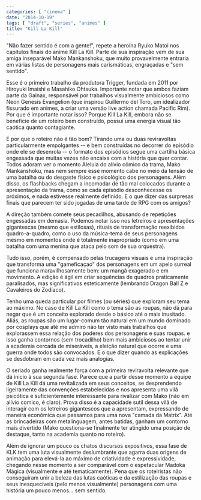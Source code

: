 ```yaml
---
categories: [ "cinema" ]
date: "2014-10-19"
tags: [ "draft", "series", "animes" ]
title: "Kill La Kill"
---
```

"Não fazer sentido é com a gente!", repete a heroína Ryuko Matoi
nos capítulos finais do anime Kill La Kill. Parte de sua inspiração
vem de sua amiga inseparável Mako Mankanshoku, que muito provavelmente
entraria em várias listas de personagens mais carismáticas, engraçadas
e "sem sentido".

Esse é o primeiro trabalho da produtora Trigger, fundada em 2011 por
Hiroyuki Imaishi e Masahiko Ohtsuka. Importante notar que ambos faziam
parte da Gainax, responsável por trabalhos visualmente ambiciosos como
Neon Genesis Evangelion (que inspirou Guillermo del Toro, um idealizador
fissurado em animes, a criar uma versão live action chamada Pacific
Rim). Por que é importante notar isso? Porque Kill La Kill, embora não
se beneficie de um roteiro bem construído, possui uma energia visual
tão caótica quanto contagiante.

E por que o roteiro não é tão bom? Tirando uma ou duas reviravoltas
particularmente empolgantes -- e bem construídas no decorrer do episódio
onde ele se desenrola -- o formato dos episódios segue uma cartilha
básica engessada que muitas vezes não encaixa com a história que quer
contar. Todos adoram ver o momento Aleluia do alívio cômico da trama,
Mako Mankanshoku, mas nem sempre esse momento cabe no meio da tensão de
uma batalha ou do desgaste físico e psicológico dos personagens. Além
disso, os flashbacks chegam a incomodar de tão mal colocados durante
a apresentação da trama, como se cada episódio desconhecesse os
próximos, e nada estivesse realmente definido. E o que dizer das
surpresas finais que parecem ter sido jogadas de uma tarde de RPG com
os amigos?

A direção também comete seus pecadilhos, abusando de repetições
engessadas em demasia. Podemos notar isso nos letreiros e apresentações
gigantescas (mesmo que estilosas), rituais de transformação reexibidos
quadro-a-quadro, como o uso da música-tema de seus personagens mesmo
em momentos onde é totalmente inapropriado (como em uma batalha com
uma menina que ataca pelo som de sua orquestra).

Tudo isso, porém, é compensado pelas trucagens visuais e uma
inspiração que transforma uma "gameficaçao" dos personagens em um
apelo surreal que funciona maravilhosamente bem: um mangá exagerado
e em movimento. A edição é ágil em criar sequências de quadros
praticamente paralisados, mas significativos esteticamente (lembrando
Dragon Ball Z e Cavaleiros do Zodíaco).

Tenho uma queda particular por filmes (ou séries) que exploram seu
tema ao máximo. No caso de Kill La Kill como o tema são as roupas,
não dá para negar que é um conceito explorado desde o básico até o
mais inusitado. Aliás, as roupas são um lugar-comum tão natural em
um mundo dominado por cosplays que até me admiro não ter visto mais
trabalhos que explorassem essa relação dos poderes dos personagens e
suas roupas. e isso ganha contornos (sem trocadilho) bem mais ambiciosos
ao tentar unir a academia cercada de miseráveis, a eleição natural
que ocorre e uma guerra onde todos são convocados. E o que dizer quando
as explicações se desdobram em cada vez mais analogias.

O seriado ganha realmente força com a primeira reviravolta relevante
que dá inicio à sua segunda fase. Parece que a partir desse momento
a equipe de Kill La Kill dá uma revitalizada em seus conceitos, se
desprendendo ligeiramente das convenções estabelecidas e nos apresenta
uma vilã psicótica e suficientemente interessante para rivalizar com
Mako (não em alívio comico, é claro). Prova disso é a capacidade sutil
dessa vilã de interagir com os letreiros gigantescos que a apresentam,
expressando de maneira econômica que passamos para uma nova "camada da
Matrix". Até as brincadeiras com metalinguagem, antes batidas, ganham
um contorno mais divertido (Mako questiona-se finalmente ter atingido
uma posição de destaque, tanto na academia quanto no roteiro). 

Além de ignorar um pouco os chatos discursos expositivos, essa fase
de KLK tem uma luta visualmente deslumbrante que agarra duas origens de
animação para elevá-la ao máximo de criatividade e expressividade,
chegando nesse momento a ser comparável com o espetacular Madoka
Mágica (visualmente e até tematicamente). Pena que os roteiristas
não conseguiram unir a beleza das lutas caóticas e da estilização
das roupas e seus inesquecíveis (pelo menos visualmente) personagens
com uma história um pouco menos... sem sentido.
